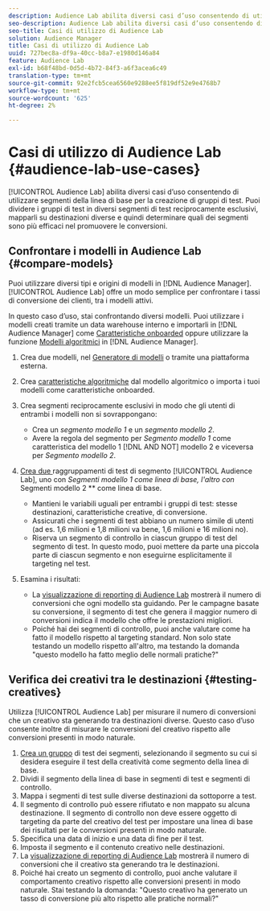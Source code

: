 ```yaml
---
description: Audience Lab abilita diversi casi d’uso consentendo di utilizzare segmenti di base per la creazione di gruppi di test. Puoi dividere i gruppi di test in diversi segmenti di test reciprocamente esclusivi, mapparli su destinazioni diverse e quindi determinare quali dei segmenti sono più efficaci nel promuovere le conversioni.
seo-description: Audience Lab abilita diversi casi d’uso consentendo di utilizzare segmenti di base per la creazione di gruppi di test. Puoi dividere i gruppi di test in diversi segmenti di test reciprocamente esclusivi, mapparli su destinazioni diverse e quindi determinare quali dei segmenti sono più efficaci nel promuovere le conversioni.
seo-title: Casi di utilizzo di Audience Lab
solution: Audience Manager
title: Casi di utilizzo di Audience Lab
uuid: 727bec8a-df9a-40cc-b8a7-e1980d146a84
feature: Audience Lab
exl-id: b68f48bd-0d5d-4b72-84f3-a6f3acea6c49
translation-type: tm+mt
source-git-commit: 92e2fcb5cea6560e9288ee5f819df52e9e4768b7
workflow-type: tm+mt
source-wordcount: '625'
ht-degree: 2%

---
```


# Casi di utilizzo di Audience Lab {#audience-lab-use-cases}

[!UICONTROL Audience Lab] abilita diversi casi d’uso consentendo di utilizzare segmenti della linea di base per la creazione di gruppi di test. Puoi dividere i gruppi di test in diversi segmenti di test reciprocamente esclusivi, mapparli su destinazioni diverse e quindi determinare quali dei segmenti sono più efficaci nel promuovere le conversioni.

## Confrontare i modelli in Audience Lab {#compare-models}

Puoi utilizzare diversi tipi e origini di modelli in [!DNL Audience Manager]. [!UICONTROL Audience Lab] offre un modo semplice per confrontare i tassi di conversione dei clienti, tra i modelli attivi.

<!-- audience-lab-compare-models.xml -->

In questo caso d’uso, stai confrontando diversi modelli. Puoi utilizzare i modelli creati tramite un data warehouse interno e importarli in [!DNL Audience Manager] come [Caratteristiche onboarded](../../features/traits/create-onboarded-rule-based-traits.md#create-rules-based-or-onboarded-traits) oppure utilizzare la funzione [Modelli algoritmici](../../features/algorithmic-models/understanding-models.md) in [!DNL Audience Manager].

1. Crea due modelli, nel [Generatore di modelli](../../features/algorithmic-models/create-model.md) o tramite una piattaforma esterna.
1. Crea [caratteristiche algoritmiche](../../features/traits/create-algorithmic-traits.md) dal modello algoritmico o importa i tuoi modelli come caratteristiche onboarded.
1. Crea segmenti reciprocamente esclusivi in modo che gli utenti di entrambi i modelli non si sovrappongano:

   * Crea un *segmento modello 1* e un *segmento modello 2*.
   * Avere la regola del segmento per *Segmento modello 1* come caratteristica del modello 1 [!DNL AND NOT] modello 2 e viceversa per *Segmento modello 2*.

1. [Crea due ](../../features/audience-lab/audience-lab-manage-test-groups.md#create-test-groups) raggruppamenti di test di segmento  [!UICONTROL Audience Lab], uno con  *Segmenti modello 1 come linea di base, l&#39;altro con* Segmenti modello 2  ** come linea di base.

   * Mantieni le variabili uguali per entrambi i gruppi di test: stesse destinazioni, caratteristiche creative, di conversione.
   * Assicurati che i segmenti di test abbiano un numero simile di utenti (ad es. 1,6 milioni e 1,8 milioni va bene, 1,6 milioni e 16 milioni no).
   * Riserva un segmento di controllo in ciascun gruppo di test del segmento di test. In questo modo, puoi mettere da parte una piccola parte di ciascun segmento e non eseguirne esplicitamente il targeting nel test.

1. Esamina i risultati:

   * La [visualizzazione di reporting di Audience Lab](../../features/audience-lab/audience-lab-reporting-view.md) mostrerà il numero di conversioni che ogni modello sta guidando. Per le campagne basate su conversione, il segmento di test che genera il maggior numero di conversioni indica il modello che offre le prestazioni migliori.
   * Poiché hai dei segmenti di controllo, puoi anche valutare come ha fatto il modello rispetto al targeting standard. Non solo state testando un modello rispetto all&#39;altro, ma testando la domanda &quot;questo modello ha fatto meglio delle normali pratiche?&quot;

## Verifica dei creativi tra le destinazioni {#testing-creatives}

<!-- audience-lab-creatives-across-destinations.xml -->

Utilizza [!UICONTROL Audience Lab] per misurare il numero di conversioni che un creativo sta generando tra destinazioni diverse. Questo caso d’uso consente inoltre di misurare le conversioni del creativo rispetto alle conversioni presenti in modo naturale.

1. [Crea un gruppo](../../features/audience-lab/audience-lab-manage-test-groups.md#create-test-groups) di test dei segmenti, selezionando il segmento su cui si desidera eseguire il test della creatività come segmento della linea di base.
1. Dividi il segmento della linea di base in segmenti di test e segmenti di controllo.
1. Mappa i segmenti di test sulle diverse destinazioni da sottoporre a test.
1. Il segmento di controllo può essere rifiutato e non mappato su alcuna destinazione. Il segmento di controllo non deve essere oggetto di targeting da parte del creativo del test per impostare una linea di base dei risultati per le conversioni presenti in modo naturale.
1. Specifica una data di inizio e una data di fine per il test.
1. Imposta il segmento e il contenuto creativo nelle destinazioni.
1. La [visualizzazione di reporting di Audience Lab](../../features/audience-lab/audience-lab-reporting-view.md) mostrerà il numero di conversioni che il creativo sta generando tra le destinazioni.
1. Poiché hai creato un segmento di controllo, puoi anche valutare il comportamento creativo rispetto alle conversioni presenti in modo naturale. Stai testando la domanda: &quot;Questo creativo ha generato un tasso di conversione più alto rispetto alle pratiche normali?&quot;
